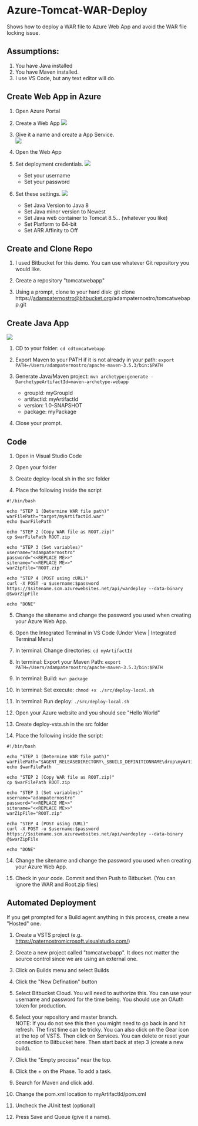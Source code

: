 # Azure-Tomcat-WAR-Deploy
Shows how to deploy a WAR file to Azure Web App and avoid the WAR file locking issue.

## Assumptions:
1. You have Java installed
2. You have Maven installed.
3. I use VS Code, but any text editor will do.

## Create Web App in Azure
1. Open Azure Portal

2. Create a Web App
   ![](https://raw.githubusercontent.com/AdamPaternostro/Azure-Tomcat-WAR-Deploy/master/images/step7.png)
   
3. Give it a name and create a App Service.  
   ![](https://raw.githubusercontent.com/AdamPaternostro/Azure-Tomcat-WAR-Deploy/master/images/step8.png)

4. Open the Web App

5. Set deployment credentials.
   ![](https://raw.githubusercontent.com/AdamPaternostro/Azure-Tomcat-WAR-Deploy/master/images/step9.png)
   - Set your username
   - Set your password

6. Set these settings.
   ![](https://raw.githubusercontent.com/AdamPaternostro/Azure-Tomcat-WAR-Deploy/master/images/step10.png)
   - Set Java Version to Java 8
   - Set Java minor version to Newest
   - Set Java web container to Tomcat 8.5... (whatever you like) 
   - Set Platform to 64-bit
   - Set ARR Affinity to Off





## Create and Clone Repo
1. I used Bitbucket for this demo.  You can use whatever Git repository you would like.

2. Create a repository "tomcatwebapp"

3. Using a prompt, clone to your hard disk: git clone https://adampaternostro@bitbucket.org/adampaternostro/tomcatwebapp.git

## Create Java App
![](https://raw.githubusercontent.com/AdamPaternostro/Azure-Tomcat-WAR-Deploy/master/images/step3.png)

1. CD to your folder: `cd cdtomcatwebapp`

2. Export Maven to your PATH if it is not already in your path: `export PATH=/Users/adampaternostro/apache-maven-3.5.3/bin:$PATH`

3. Generate Java/Maven project: `mvn archetype:generate -DarchetypeArtifactId=maven-archetype-webapp`
   - groupId: myGroupId
   - artifactId: myArtifactId
   - version: 1.0-SNAPSHOT
   - package: myPackage
   
4. Close your prompt.

## Code
1. Open in Visual Studio Code

2. Open your folder

3. Create deploy-local.sh in the src folder

4. Place the following inside the script
```
#!/bin/bash

echo "STEP 1 (Determine WAR file path)"
warFilePath="target/myArtifactId.war"
echo $warFilePath

echo "STEP 2 (Copy WAR file as ROOT.zip)"
cp $warFilePath ROOT.zip 

echo "STEP 3 (Set variables)"
username="adampaternostro"
password="<<REPLACE ME>>"
sitename="<<REPLACE ME>>"
warZipFile="ROOT.zip"

echo "STEP 4 (POST using cURL)"
curl -X POST -u $username:$password https://$sitename.scm.azurewebsites.net/api/wardeploy --data-binary @$warZipFile

echo "DONE"
```

5. Change the sitename and change the password you used when creating your Azure Web App.

6. Open the Integrated Terminal in VS Code (Under View | Integrated Terminal Menu)

7. In terminal: Change directories: `cd myArtifactId`

8. In terminal: Export your Maven Path: `export PATH=/Users/adampaternostro/apache-maven-3.5.3/bin:$PATH`

8. In terminal: Build: `mvn package`

9. In terminal: Set execute: `chmod +x ./src/deploy-local.sh`

10. In terminal: Run deploy: `./src/deploy-local.sh`

11. Open your Azure website and you should see "Hello World"

12. Create deploy-vsts.sh in the src folder

13. Place the following inside the script:
```
#!/bin/bash

echo "STEP 1 (Determine WAR file path)"
warFilePath="$AGENT_RELEASEDIRECTORY\_$BUILD_DEFINITIONNAME\drop\myArtifactId\target\myArtifactId.war"
echo $warFilePath

echo "STEP 2 (Copy WAR file as ROOT.zip)"
cp $warFilePath ROOT.zip 

echo "STEP 3 (Set variables)"
username="adampaternostro"
password="<<REPLACE ME>>"
sitename="<<REPLACE ME>>"
warZipFile="ROOT.zip"

echo "STEP 4 (POST using cURL)"
curl -X POST -u $username:$password https://$sitename.scm.azurewebsites.net/api/wardeploy --data-binary @$warZipFile

echo "DONE"
```

14. Change the sitename and change the password you used when creating your Azure Web App.

15. Check in your code.  Commit and then Push to Bitbucket.  (You can ignore the WAR and Root.zip files)

## Automated Deployment
If you get prompted for a Build agent anything in this process, create a new "Hosted" one.

1. Create a VSTS project (e.g. https://paternostromicrosoft.visualstudio.com/)

2. Create a new project called "tomcatwebapp".  It does not matter the source control since we are using an external one.

3. Click on Builds menu and select Builds

4. Click the "New Defination" button

5. Select Bitbucket Cloud.  You will need to authorize this.  You can use your username and password for the time being.  You should use an OAuth token for production.

6. Select your repository and master branch.  
   NOTE: If you do not see this then you might need to go back in and hit refresh.  The first time can be tricky.  You can also click on the Gear icon at the top of VSTS.  Then click on Services.  You can delete or reset your connection to Bitbucket here.  Then start back at step 3 (create a new build).
   
7. Click the "Empty process" near the top.

8. Click the + on the Phase.  To add a task.

9. Search for Maven and click add.

10. Change the pom.xml location to myArtifactId/pom.xml

11. Uncheck the JUnit test (optional)

12.  Press Save and Queue (give it a name).


